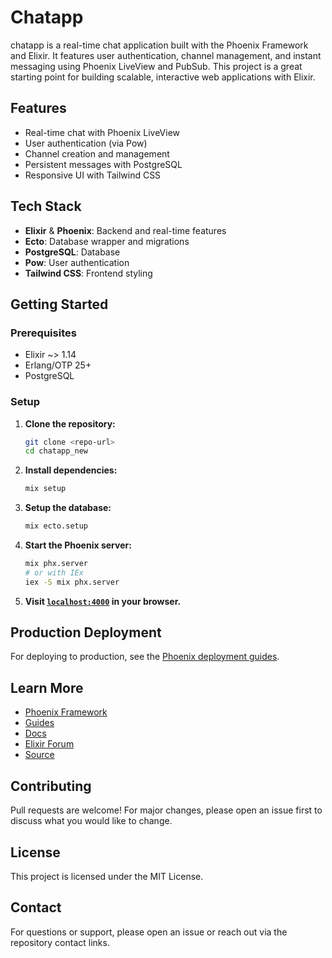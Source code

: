 # Chatapp

chatapp is a real-time chat application built with the Phoenix Framework and Elixir. It features user authentication, channel management, and instant messaging using Phoenix LiveView and PubSub. This project is a great starting point for building scalable, interactive web applications with Elixir.

## Features

- Real-time chat with Phoenix LiveView
- User authentication (via Pow)
- Channel creation and management
- Persistent messages with PostgreSQL
- Responsive UI with Tailwind CSS

## Tech Stack

- **Elixir** & **Phoenix**: Backend and real-time features
- **Ecto**: Database wrapper and migrations
- **PostgreSQL**: Database
- **Pow**: User authentication
- **Tailwind CSS**: Frontend styling

## Getting Started

### Prerequisites
- Elixir ~> 1.14
- Erlang/OTP 25+
- PostgreSQL

### Setup
1. **Clone the repository:**
   ```sh
   git clone <repo-url>
   cd chatapp_new
   ```
2. **Install dependencies:**
   ```sh
   mix setup
   ```
3. **Setup the database:**
   ```sh
   mix ecto.setup
   ```
4. **Start the Phoenix server:**
   ```sh
   mix phx.server
   # or with IEx
   iex -S mix phx.server
   ```
5. **Visit [`localhost:4000`](http://localhost:4000) in your browser.**

## Production Deployment
For deploying to production, see the [Phoenix deployment guides](https://hexdocs.pm/phoenix/deployment.html).

## Learn More
- [Phoenix Framework](https://www.phoenixframework.org/)
- [Guides](https://hexdocs.pm/phoenix/overview.html)
- [Docs](https://hexdocs.pm/phoenix)
- [Elixir Forum](https://elixirforum.com/c/phoenix-forum)
- [Source](https://github.com/phoenixframework/phoenix)

## Contributing
Pull requests are welcome! For major changes, please open an issue first to discuss what you would like to change.

## License
This project is licensed under the MIT License.

## Contact
For questions or support, please open an issue or reach out via the repository contact links.

